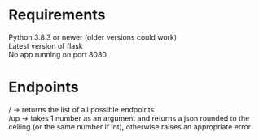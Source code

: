 # Requirements

Python 3.8.3 or newer (older versions could work)  
Latest version of flask  
No app running on port 8080  

# Endpoints

/ -> returns the list of all possible endpoints  
/up -> takes 1 number as an argument and returns a json rounded to the ceiling (or the same number if int), otherwise raises an appropriate error  
